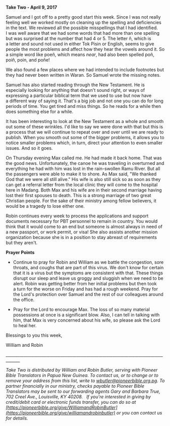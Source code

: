 **Take Two - April 9, 2017**

Samuel and I got off to a pretty good start this week. Since I was not
really feeling well we worked mostly on cleaning up the spelling and
deficiencies in the text. We reviewed all the possible misspellings that
I had identified. I was well aware that we had some words that had more
than one spelling but was surprised at the number that had 4 or 5. The
letter ñ, which is a letter and sound not used in either Tok Pisin or
English, seems to give people the most problems and affect how they hear
the vowels around it. So a simple word like poeñ, which means *near*,
had also been spelled poñ, poiñ, poin, and poñe!

We also found a few places where we had intended to include footnotes
but they had never been written in Waran. So Samuel wrote the missing
notes.

Samuel has also started reading through the New Testament. He is
especially looking for anything that doesn't sound right, or ways of
expressing a particular biblical term that we used to use but now have
a different way of saying it. That's a big job and not one you can do
for long periods of time. You get tired and miss things. So he reads for
a while then does something else for a while.

It has been interesting to look at the New Testament as a whole and
smooth out some of these wrinkles. I'd like to say we were done with
that but this is a process that we will continue to repeat over and over
until we are ready to publish. When you smooth out some of the bigger
problems, it allows you to notice smaller problems which, in turn,
direct your attention to even smaller issues. And so it goes.

On Thursday evening Max called me. He had made it back home. That was
the good news. Unfortunately, the canoe he was traveling in overturned
and everything he had with him was lost in the rain-swollen Ramu River.
But all the passengers were able to make it to shore. As Max said, "We
thanked God that we were all still alive." His wife is also still sick
so as soon as they can get a referral letter from the local clinic they
will come to the hospital here in Madang. Both Max and his wife are in
their second marriage having lost their first spouses to death. This is
a strong marriage of two great Christian people. For the sake of their
ministry among fellow believers, it would be a tragedy to lose either
one.

Robin continues every week to process the applications and support
documents necessary for PBT personnel to remain in country. You would
think that it would come to an end but someone is almost always in need
of a new passport, or work permit, or visa! She also assists another
mission organization because she is in a position to stay abreast of
requirements but they aren't.

**Prayer Points**

-   Continue to pray for Robin and William as we battle the congestion,
    sore throats, and coughs that are part of this virus. We don't know
    for certain that it is a virus but the symptoms are consistent with
    that. These things disrupt our sleep and leave us groggy and
    sluggish when we need to be alert. Robin was getting better from her
    initial problems but then took a turn for the worse on Friday and
    has had a rough weekend. Pray for the Lord's protection over Samuel
    and the rest of our colleagues around the office.

-   Pray for the Lord to encourage Max. The loss of so many material
    possessions at once is a significant blow. Also, I can tell in
    talking with him, that Max is very concerned about his wife, so
    please ask the Lord to heal her.

Blessings to you this week,

William and Robin

\_\_\_\_\_\_\_\_\_\_\_\_\_\_\_\_\_\_\_\_\_\_\_\_\_\_\_\_\_\_\_\_\_\_\_\_\_\_\_\_\_\_\_\_\_\_\_\_\_\_\_\_\_\_\_\_\_\_\_\_\_\_\_\_\_\_\_\_\_\_\_\_\_\_\_\_\_\_\_\_\_\_\_\_\_

*Take Two is distributed by William and Robin Butler, serving with
Pioneer Bible Translators in Papua New Guinea. To contact us, or to
change or to remove your address from this list, write to
<wbutler@pioneerbible.org.pg>. To partner financially in our ministry,
checks payable to Pioneer Bible Translators may be sent to our
forwarding agents Gary and Barbara True, 702 Creel Ave., Louisville, KY
40208.   If you're interested in giving by credit/debit card or
electronic funds transfer, you can do so at
[https://pioneerbible.org/give/WilliamandRobinButler](https://pioneerbible.org/give/williamandrobinbutler)
or you can contact us for details.*
